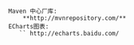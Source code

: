     
    Maven 中心厂库:
        **http://mvnrepository.com/**
    ECharts图表:
       `` http://echarts.baidu.com/